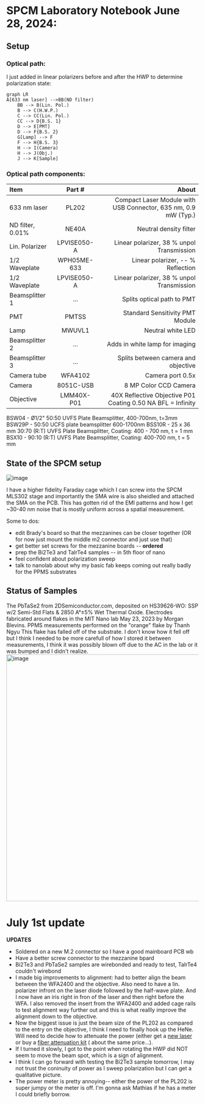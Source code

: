 # SPCM Laboratory Notebook June 28, 2024:

## Setup
### Optical path:
I just added in linear polarizers before and after the HWP to determine polarization state:

```mermaid
graph LR
A[633 nm laser] -->BB(ND filter)
    BB --> B(Lin. Pol.)
    B --> C(H.W.P.)
    C --> CC(Lin. Pol.)
    CC --> D{B.S. 1}
    D --> E[PMT]
    D --> F{B.S. 2}
    G[Lamp] --> F
    F --> H{B.S. 3}
    H --> I(Camera)
    H --> J(Obj.)
    J --> K[Sample]
```

### Optical path components:

| Item              | Part # | About |
| :---------------- | :------: | ----: |
| 633 nm laser      | PL202	| Compact Laser Module with USB Connector, 635 nm, 0.9 mW (Typ.)  |
| ND filter, 0.01\% |   NE40A   | Neutral density filter |
| Lin. Polarizer    | LPVISE050-A | Linear polarizer, 38 \% unpol Transmission |
| 1/2 Waveplate    | WPH05ME-633 | Linear polarizer, -- \% Reflection |
| 1/2 Waveplate    | LPVISE050-A | Linear polarizer, 38 \% unpol Transmission |
| Beamsplitter 1  | ...   | Splits optical path to PMT |
| PMT |  PMTSS   | Standard Sensitivity PMT Module|
| Lamp  |  MWUVL1   | Neutral white LED |
| Beamsplitter 2  |  ...   | Adds in white lamp for imaging|
| Beamsplitter 3  |  ...  | Splits between camera and objective |
| Camera tube    |  WFA4102   | Camera port 0.5x |
| Camera    |  8051C-USB   | 8 MP Color CCD Camera |
| Objective |  LMM40X-P01   | 40X Reflective Objective P01 Coating 0.50 NA BFL = Infinity |

BSW04 - Ø1/2" 50:50 UVFS Plate Beamsplitter, 400-700nm, t=3mm
BSW29P - 50:50 UCFS plate beamsplitter 600-1700nm
BSS10R - 25 x 36 mm 30:70 (R:T) UVFS Plate Beamsplitter, Coating: 400 - 700 nm, t = 1 mm
BSX10 - 90:10 (R:T) UVFS Plate Beamsplitter, Coating: 400-700 nm, t = 5 mm

## State of the SPCM setup
![image](https://github.com/morganblevins/scanning-photocurrent-microscope/assets/75329182/6248e155-7f1d-4dc4-b9c6-e745fd1ef2ba)

I have a higher fidelity Faraday cage which I can screw into the SPCM MLS302 stage and importantly the SMA wire is also sheidled and attached the SMA on the PCB.
This has gotten rid of the EMI patterns and how I get ~30-40 nm noise that is mostly uniform across a spatial measurement.

Some to dos:

- edit Brady's board so that the mezzanines can be closer together (OR for now just mount the middle m2 connector and just use that)
- get better set screws for the mezzanine boards -- **ordered**
- prep the Bi2Te3 and TaIrTe4 samples -- in 5th floor of nano
- feel confident about polarization sweep
- talk to nanolab about why my basic fab keeps coming out really badly for the PPMS substrates

## Status of Samples

The PbTaSe2 from 2DSemiconductor.com, deposited on HS39626-WO: SSP w/2 Semi-Std Flats & 2850 A°±5% Wet Thermal Oxide. Electrodes fabricated around flakes in the MIT Nano lab May 23, 2023 by Morgan Blevins. PPMS measurements performed on the "orange" flake by Thanh Ngyu
This flake has falled off of the substrate. I don't know how it fell off but I think I needed to be more carefull of how I stored it between measurements, I think it was possibly blown off due to the AC in the lab or it was bumped and I didn't realize. 
<img width="647" alt="image" src="https://github.com/morganblevins/scanning-photocurrent-microscope/assets/75329182/80c6a184-9f9a-4ee1-95b4-d3fe15a23738">

# July 1st update

**UPDATES**
- Soldered on a new M.2 connector so I have a good mainboard PCB wb 
- Have a better screw connector to the mezzanine bpard
- Bi2Te3 and PbTaSe2 samples are wirebonded and ready to test, TaIrTe4 couldn't wirebond
- I made big improvements to alignment: had to better align the beam between the WFA2400 and the objective. Also need to have a lin. polarizer infront on the laser diode followed by the half-wave plate. And I now have an iris right in fron of the laser and then right before the WFA. I also removed the insert from the WFA2400 and added cage rails to test alignment way further out and this is what reallly improve the alignment down to the objective.
- Now the biggest issue is just the beam size of the PL202 as compared to the entry on the objective, I think I need to finally hook up the HeNe. Will need to decide how to attenuate the power (either get a [new laser](https://www.thorlabs.com/thorproduct.cfm?partnumber=HNLS008L#ad-image-0) or buy a [fiber attenuation kit](https://www.thorlabs.com/newgrouppage9.cfm?objectgroup_id=6162) ( about the same price...).
- If I turned it slowly, I got to the point when rotating the HWP did NOT seem to move the beam spot, which is a sign of alignment. 
- I think I can go forward with testing the Bi2Te3 sample tomorrow, I may not trust the coninuity of power as I sweep polarization but I can get a qualitative picture.
- The power meter is pretty annoying-- either the power of the PL202 is super jumpy or the meter is off. I'm gonna ask Mathias if he has a meter I could briefly borrow.
